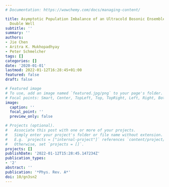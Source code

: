 ```yaml
---
# Documentation: https://wowchemy.com/docs/managing-content/

title: Asymptotic Population Imbalance of an Ultracold Bosonic Ensemble in a Driven
  Double Well
subtitle: ''
summary: ''
authors:
- Jie Chen
- Aritra K. Mukhopadhyay
- Peter Schmelcher
tags: []
categories: []
date: '2020-01-01'
lastmod: 2022-01-12T16:28:45+01:00
featured: false
draft: false

# Featured image
# To use, add an image named `featured.jpg/png` to your page's folder.
# Focal points: Smart, Center, TopLeft, Top, TopRight, Left, Right, BottomLeft, Bottom, BottomRight.
image:
  caption: ''
  focal_point: ''
  preview_only: false

# Projects (optional).
#   Associate this post with one or more of your projects.
#   Simply enter your project's folder or file name without extension.
#   E.g. `projects = ["internal-project"]` references `content/project/deep-learning/index.md`.
#   Otherwise, set `projects = []`.
projects: []
publishDate: '2022-01-12T15:28:45.147234Z'
publication_types:
- '2'
abstract: ''
publication: '*Phys. Rev. A*'
doi: 10/gn3sn2
---
```

